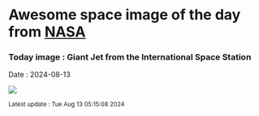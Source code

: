 
# Awesome space image of the day from [NASA](https://api.nasa.gov/)

### Today image : Giant Jet from the International Space Station
Date : 2024-08-13

![](https://apod.nasa.gov/apod/image/2408/JetIss_Schmauss_960.jpg)

<small>Latest update : Tue Aug 13 05:15:08 2024</small>
        
